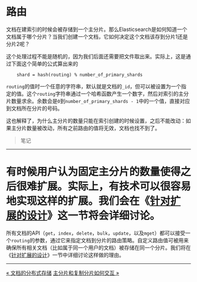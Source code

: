 路由
===

文档在建索引的时候会被存储到一个主分片。那么Elasticsearch是如何知道一个文档属于哪个分片？当我们创建一个文档，它如何决定这个文档该存到分片1还是分片2呢？

这个处理过程不能是随机的，因为我们后面还需要把文件取出来。实际上，这是通过下面这个简单的公式算出来的

```shell
    shard = hash(routing) % number_of_primary_shards
```

`routing`的值时一个任意的字符串，默认就是文档的`_id`，但可以被设置为一个指定的值。这个`routing`字符串通过一个哈希函数产生一个数字，然后对索引的主分片数量求余。余数会是`0`到`number_of_primary_shards - 1`中的一个值，直接对应到文档所在分片的号码。

这也解释了，为什么主分片的数量只能在索引创建的时候设置，之后不能改动：如果主分片数量被改动，所有之前路由的值将无效，文档也找不到了。

> 笔记
--------
有时候用户认为固定主分片的数量使得之后很难扩展。实际上，有技术可以很容易地实现这样的扩展。我们会在《[针对扩展的设计](designing-for-scall.md)》这一节将会详细讨论。
====

所有文档的API（`get`，`index`，`delete`，`bulk`，`update`，以及`mget`）都可以接受一个`routing`的参数，通过它来指定文档到分片的路由策略。自定义路由值可被用来确保所有相关文档（比如属于同一个用户的文档）被存储在同一个分片。我们将在《[针对扩展的设计](designing-for-scall.md)》一节中详细讨论这样做的理由。

----------------------------
[« 文档的分布式存储](distributed-document-store)     [主分片和复制分片如何交互 »](how-primary-and-replica-shards-interact.md)